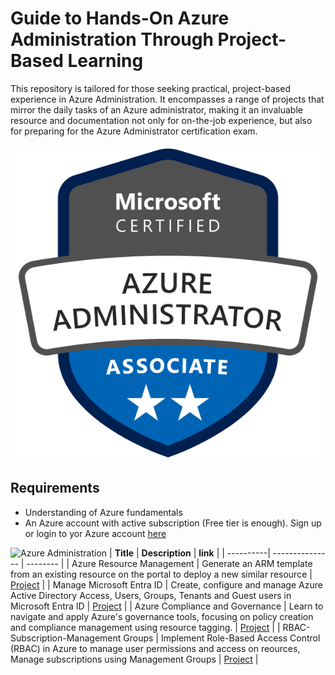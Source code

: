 # Guide to Hands-On Azure Administration Through Project-Based Learning 

This repository is tailored for those seeking practical, project-based experience in Azure Administration. It encompasses a range of projects that mirror the daily tasks of an Azure administrator, making it an invaluable resource and documentation not only for on-the-job experience, but also for preparing for the Azure Administrator certification exam.

![Azure Administration](resources/azure-administrator-associate-600x600.png)

## Requirements
- Understanding of Azure fundamentals
- An Azure account with active subscription (Free tier is enough). Sign up or login to yor Azure account [here](https://azure.microsoft.com/en-us/free/)

![Azure Administration](https://img.shields.io/badge/Azure-Administration-blue)
| **Title** | **Description** | **link** |
| ----------| --------------- | -------- |
| Azure Resource Management | Generate an ARM template from an existing resource on the portal to deploy a new similar resource | [Project](./arm_template.md) |
| Manage Microsoft Entra ID  | Create, configure and manage Azure Active Directory Access, Users, Groups, Tenants and Guest users in Microsoft Entra ID | [Project](./entra_id.md) |
| Azure Compliance and Governance | Learn to navigate and apply Azure's governance tools, focusing on policy creation and compliance management using resource tagging. | [Project](./policy_compliance_with_tags.md) |
| RBAC-Subscription-Management Groups | Implement Role-Based Access Control (RBAC) in Azure to manage user permissions and access on reources, Manage subscriptions using Management Groups | [Project](./rbac.md) |